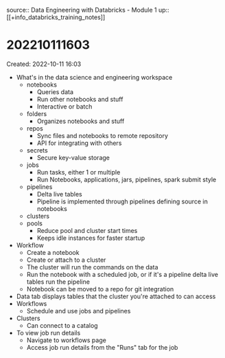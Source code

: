 source:: Data Engineering with Databricks - Module 1
up:: [[+info_databricks_training_notes]]

# 202210111603

Created: 2022-10-11 16:03

- What's in the data science and engineering workspace
	- notebooks
		- Queries data
		- Run other notebooks and stuff
		- Interactive or batch
	- folders
		- Organizes notebooks and stuff
	- repos
		- Sync files and notebooks to remote repository
		- API for integrating with others
	- secrets
		- Secure key-value storage
	- jobs
		- Run tasks, either 1 or multiple
		- Run Notebooks, applications, jars, pipelines, spark submit style
	- pipelines
		- Delta live tables
		- Pipeline is implemented through pipelines defining source in notebooks
	- clusters
	- pools
		- Reduce pool and cluster start times
		- Keeps idle instances for faster startup
- Workflow
	- Create a notebook
	- Create or attach to a cluster
	- The cluster will run the commands on the data
	- Run the notebook with a scheduled job, or if it's a pipeline delta live tables run the pipeline
	- Notebook can be moved to a repo for git integration
- Data tab displays tables that the cluster you're attached to can access
- Workflows
	- Schedule and use jobs and pipelines
- Clusters
	- Can connect to a catalog
- To view job run details
	- Navigate to workflows page
	- Access job run details from the "Runs" tab for the job
